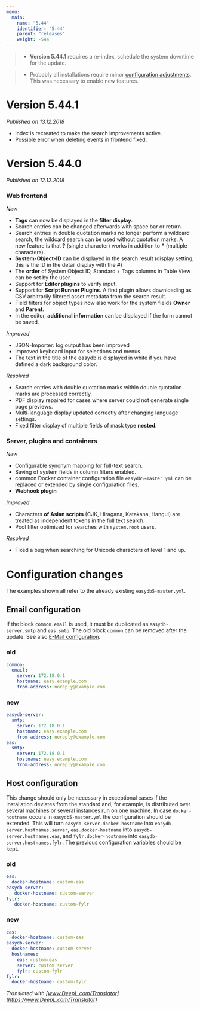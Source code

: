 ```yaml
---
menu:
  main:
    name: "5.44"
    identifier: "5.44"
    parent: "releases"
    weight: -544
---
```


> * **Version 5.44.1** requires a re-index, schedule the system downtime for the update.

> * Probably all installations require minor [configuration adjustments](#configuration-changes). This was necessary to enable new features. 

# Version 5.44.1

*Published on 13.12.2018*

* Index is recreated to make the search improvements active.
* Possible error when deleting events in frontend fixed.

# Version 5.44.0

*Published on 12.12.2018*

### Web frontend

*New*

* **Tags** can now be displayed in the **filter display**.
* Search entries can be changed afterwards with space bar or return.
* Search entries in double quotation marks no longer perform a wildcard search, the wildcard search can be used without quotation marks. A new feature is that **?** (single character) works in addition to **\*** (multiple characters).
* **System-Object-ID** can be displayed in the search result (display setting, this is the ID in the detail display with the **#**)
* The **order** of System Object ID, Standard + Tags columns in Table View can be set by the user.
* Support for **Editor plugins** to verify input.
* Support for **Script Runner Plugins**. A first plugin allows downloading as CSV arbitrarily filtered asset metadata from the search result.
* Field filters for object types now also work for the system fields **Owner** and **Parent**.
* In the editor, **additional information** can be displayed if the form cannot be saved.

*Improved*

* JSON-Importer: log output has been improved
* Improved keyboard input for selections and menus.
* The text in the title of the easydb is displayed in white if you have defined a dark background color.

*Resolved*

* Search entries with double quotation marks within double quotation marks are processed correctly.
* PDF display repaired for cases where server could not generate single page previews.
* Multi-language display updated correctly after changing language settings.
* Fixed filter display of multiple fields of mask type **nested**.

### Server, plugins and containers

*New*

* Configurable synonym mapping for full-text search.
* Saving of system fields in column filters enabled.
* common Docker container configuration file `easydb5-master.yml` can be replaced or extended by single configuration files.
* **Webhook plugin**

*Improved*

* Characters **of Asian scripts** (CJK, Hiragana, Katakana, Hangul) are treated as independent tokens in the full text search.
* Pool filter optimized for searches with `system.root` users.

*Resolved*

* Fixed a bug when searching for Unicode characters of level 1 and up.


# Configuration changes

The examples shown all refer to the already existing `easydb5-master.yml`.

## Email configuration

If the block `common.email` is used, it must be duplicated as `easydb-server.smtp` and `eas.smtp`. The old block `common` can be removed after the update. See also [E-Mail configuration](/en/sysadmin/configuration/recipes/email).

### old

````yaml
common:
  email:
    server: 172.18.0.1
    hostname: easy.example.com
    from-address: noreply@example.com
````

### new

````yaml
easydb-server:
  smtp:
    server: 172.18.0.1
    hostname: easy.example.com
    from-address: noreply@example.com
eas:
  smtp:
    server: 172.18.0.1
    hostname: easy.example.com
    from-address: noreply@example.com
````
## Host configuration

This change should only be necessary in exceptional cases if the installation deviates from the standard and, for example, is distributed over several machines or several instances run on one machine. In case `docker-hostname` occurs in `easydb5-master.yml` the configuration should be extended. This will turn `easydb-server.docker-hostname` into `easydb-server.hostnames.server`, `eas.docker-hostname` into `easydb-server.hostnames.eas`, and `fylr.docker-hostname` into `easydb-server.hostnames.fylr`. The previous configuration variables should be kept.

### old

````yml
eas:
  docker-hostname: custom-eas
easydb-server:
   docker-hostname: custom-server
fylr:
   docker-hostname: custom-fylr
````
### new

````yaml
eas:
  docker-hostname: custom-eas
easydb-server:
  docker-hostname: custom-server
  hostnames:
    eas: custom-eas
    server: custom server
    fylr: custom-fylr
fylr:
  docker-hostname: custom-fylr
````

*Translated with [www.DeepL.com/Translator](https://www.DeepL.com/Translator)*





